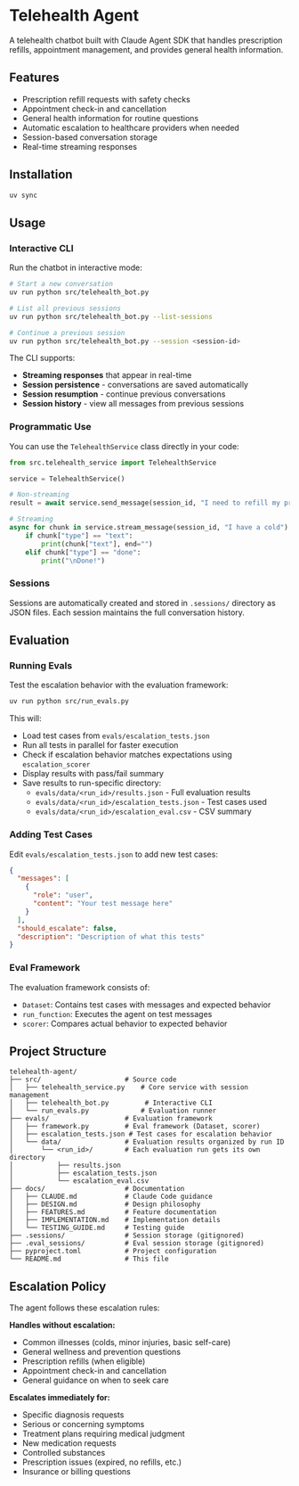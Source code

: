 # Telehealth Agent

A telehealth chatbot built with Claude Agent SDK that handles prescription refills, appointment management, and provides general health information.

## Features

- Prescription refill requests with safety checks
- Appointment check-in and cancellation
- General health information for routine questions
- Automatic escalation to healthcare providers when needed
- Session-based conversation storage
- Real-time streaming responses

## Installation

```bash
uv sync
```

## Usage

### Interactive CLI

Run the chatbot in interactive mode:

```bash
# Start a new conversation
uv run python src/telehealth_bot.py

# List all previous sessions
uv run python src/telehealth_bot.py --list-sessions

# Continue a previous session
uv run python src/telehealth_bot.py --session <session-id>
```

The CLI supports:
- **Streaming responses** that appear in real-time
- **Session persistence** - conversations are saved automatically
- **Session resumption** - continue previous conversations
- **Session history** - view all messages from previous sessions

### Programmatic Use

You can use the `TelehealthService` class directly in your code:

```python
from src.telehealth_service import TelehealthService

service = TelehealthService()

# Non-streaming
result = await service.send_message(session_id, "I need to refill my prescription")

# Streaming
async for chunk in service.stream_message(session_id, "I have a cold"):
    if chunk["type"] == "text":
        print(chunk["text"], end="")
    elif chunk["type"] == "done":
        print("\nDone!")
```

### Sessions

Sessions are automatically created and stored in `.sessions/` directory as JSON files. Each session maintains the full conversation history.

## Evaluation

### Running Evals

Test the escalation behavior with the evaluation framework:

```bash
uv run python src/run_evals.py
```

This will:
- Load test cases from `evals/escalation_tests.json`
- Run all tests in parallel for faster execution
- Check if escalation behavior matches expectations using `escalation_scorer`
- Display results with pass/fail summary
- Save results to run-specific directory:
  - `evals/data/<run_id>/results.json` - Full evaluation results
  - `evals/data/<run_id>/escalation_tests.json` - Test cases used
  - `evals/data/<run_id>/escalation_eval.csv` - CSV summary

### Adding Test Cases

Edit `evals/escalation_tests.json` to add new test cases:

```json
{
  "messages": [
    {
      "role": "user",
      "content": "Your test message here"
    }
  ],
  "should_escalate": false,
  "description": "Description of what this tests"
}
```

### Eval Framework

The evaluation framework consists of:
- `Dataset`: Contains test cases with messages and expected behavior
- `run_function`: Executes the agent on test messages
- `scorer`: Compares actual behavior to expected behavior

## Project Structure

```
telehealth-agent/
├── src/                     # Source code
│   ├── telehealth_service.py    # Core service with session management
│   ├── telehealth_bot.py         # Interactive CLI
│   └── run_evals.py             # Evaluation runner
├── evals/                   # Evaluation framework
│   ├── framework.py         # Eval framework (Dataset, scorer)
│   ├── escalation_tests.json # Test cases for escalation behavior
│   └── data/                # Evaluation results organized by run ID
│       └── <run_id>/        # Each evaluation run gets its own directory
│           ├── results.json
│           ├── escalation_tests.json
│           └── escalation_eval.csv
├── docs/                    # Documentation
│   ├── CLAUDE.md            # Claude Code guidance
│   ├── DESIGN.md            # Design philosophy
│   ├── FEATURES.md          # Feature documentation
│   ├── IMPLEMENTATION.md    # Implementation details
│   └── TESTING_GUIDE.md     # Testing guide
├── .sessions/               # Session storage (gitignored)
├── .eval_sessions/          # Eval session storage (gitignored)
├── pyproject.toml           # Project configuration
└── README.md                # This file
```

## Escalation Policy

The agent follows these escalation rules:

**Handles without escalation:**
- Common illnesses (colds, minor injuries, basic self-care)
- General wellness and prevention questions
- Prescription refills (when eligible)
- Appointment check-in and cancellation
- General guidance on when to seek care

**Escalates immediately for:**
- Specific diagnosis requests
- Serious or concerning symptoms
- Treatment plans requiring medical judgment
- New medication requests
- Controlled substances
- Prescription issues (expired, no refills, etc.)
- Insurance or billing questions

